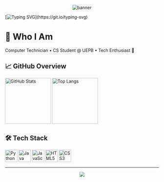 <p align="center">
  <img src="https://capsule-render.vercel.app/api?type=rect&color=800000&height=65&section=header&text=%20&fontSize=0" alt="banner" />
</p>

[![Typing SVG](https://readme-typing-svg.herokuapp.com?color=8B0000&size=24&center=true&vCenter=true&width=600&lines=Hello,+my+name+is+Sonaly+Barreto!;I'm+from+Campina+Grande,+PB;I+am+a+Computer+Technician;I+am+studying+Computer+Science+at+UEPB;Welcome+to+my+profile!)](https://git.io/typing-svg)

# 🌟 Who I Am

Computer Technician • CS Student @ UEPB • Tech Enthusiast 🚀


## 📈 GitHub Overview

<p>
  <picture>
    <source 
      srcset="https://github-readme-stats.vercel.app/api?username=solbarreto&show_icons=true&theme=transparent&title_color=800000&icon_color=800000&text_color=FFFFFF&hide_border=true" 
      media="(prefers-color-scheme: dark)" />
    <source 
      srcset="https://github-readme-stats.vercel.app/api?username=solbarreto&show_icons=true&theme=transparent&title_color=800000&icon_color=800000&text_color=000000&hide_border=true" 
      media="(prefers-color-scheme: light)" />
    <img height="150" alt="GitHub Stats" src="https://github-readme-stats.vercel.app/api?username=solbarreto&show_icons=true&theme=transparent" />
  </picture>

  <picture>
    <source 
      srcset="https://github-readme-stats.vercel.app/api/top-langs/?username=solbarreto&layout=compact&theme=transparent&title_color=800000&text_color=FFFFFF&hide_border=true" 
      media="(prefers-color-scheme: dark)" />
    <source 
      srcset="https://github-readme-stats.vercel.app/api/top-langs/?username=solbarreto&layout=compact&theme=transparent&title_color=800000&text_color=000000&hide_border=true" 
      media="(prefers-color-scheme: light)" />
    <img height="150" alt="Top Langs" src="https://github-readme-stats.vercel.app/api/top-langs/?username=solbarreto&layout=compact&theme=transparent" />
  </picture>
</p>

## 🛠️ Tech Stack

<p>
  <img height="40" alt="Python" src="https://cdn.jsdelivr.net/gh/devicons/devicon/icons/python/python-original.svg" />
  <img height="40" alt="Java" src="https://cdn.jsdelivr.net/gh/devicons/devicon/icons/java/java-original.svg" />
  <img height="40" alt="JavaScript" src="https://cdn.jsdelivr.net/gh/devicons/devicon/icons/javascript/javascript-original.svg" />
  <img height="40" alt="HTML5" src="https://cdn.jsdelivr.net/gh/devicons/devicon/icons/html5/html5-plain.svg" />
  <img height="40" alt="CSS3" src="https://cdn.jsdelivr.net/gh/devicons/devicon/icons/css3/css3-plain.svg" />
</p>

<hr>
<p align="center">
  <img src="https://capsule-render.vercel.app/api?type=rect&color=800000&height=80&section=footer&text=%20&fontSize=0" />
</p>
